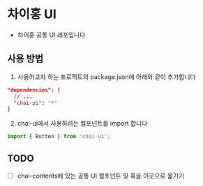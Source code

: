 # 차이홍 UI

- 차이홍 공통 UI 레포입니다

## 사용 방법

1. 사용하고자 하는 프로젝트의 package.json에 아래와 같이 추가합니다

```json
"dependencies": {
  // ...
  "chai-ui": "*"
}
```

2. chai-ui에서 사용하려는 컴포넌트를 import 합니다

```js
import { Button } from 'chai-ui';
```

## TODO

- [ ] chai-contents에 있는 공통 UI 컴포넌트 및 훅을 이곳으로 옮기기
